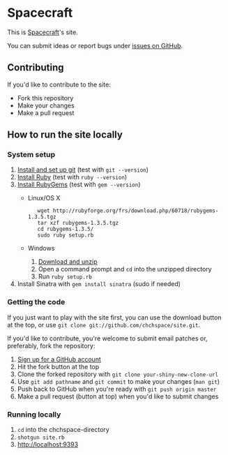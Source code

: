 Spacecraft
==========

This is [Spacecraft](http://spacecraft.org.nz)'s site.

You can submit ideas or report bugs under [issues on GitHub](http://github.com/chchspace/site/issues).


Contributing
------------

If you'd like to contribute to the site:

* Fork this repository
* Make your changes
* Make a pull request

How to run the site locally
---------------------------

### System setup

1. [Install and set up git](http://github.com/guides/Home) (test with `git --version`)
1. [Install Ruby](http://www.ruby-lang.org/en/downloads/) (test with `ruby --version`)
2. [Install RubyGems](http://rubyforge.org/frs/?group_id=126) (test with `gem --version`)
    * Linux/OS X
    
             wget http://rubyforge.org/frs/download.php/60718/rubygems-1.3.5.tgz
             tar xzf rubygems-1.3.5.tgz
             cd rubygems-1.3.5/
             sudo ruby setup.rb
    * Windows
        1. [Download and unzip](http://rubyforge.org/frs/download.php/60718/rubygems-1.3.5.zip)
        2. Open a command prompt and `cd` into the unzipped directory
        3. Run `ruby setup.rb`
3. Install Sinatra  with `gem install sinatra` (sudo if needed)

### Getting the code

If you just want to play with the site first, you can use the download button at the top, or use `git clone git://github.com/chchspace/site.git`.

If you'd like to contribute, you're welcome to submit email patches or, preferably, fork the repository:

1. [Sign up for a GitHub account](https://github.com/signup/free)
2. Hit the fork button at the top
3. Clone the forked repository with `git clone your-shiny-new-clone-url`
4. Use `git add pathname` and `git commit` to make your changes (`man git`)
5. Push back to GitHub when you're ready with `git push origin master`
6. Make a pull request (button at top) when you'd like to submit changes

### Running locally

1. `cd` into the chchspace-directory
2. `shotgun site.rb`
3. [http://localhost:9393](http://localhost:9393)
